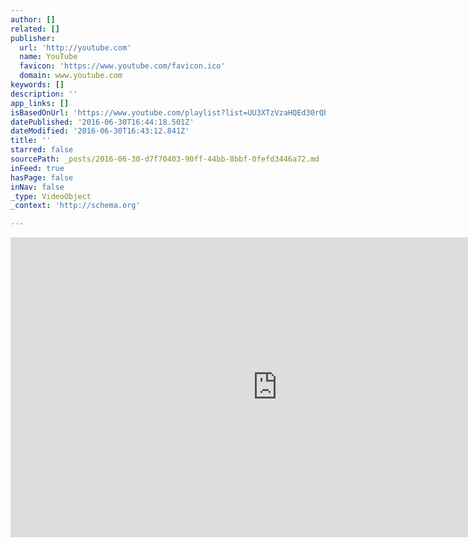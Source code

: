 ```yaml
---
author: []
related: []
publisher:
  url: 'http://youtube.com'
  name: YouTube
  favicon: 'https://www.youtube.com/favicon.ico'
  domain: www.youtube.com
keywords: []
description: ''
app_links: []
isBasedOnUrl: 'https://www.youtube.com/playlist?list=UU3XTzVzaHQEd30rQbuvCtTQ'
datePublished: '2016-06-30T16:44:18.501Z'
dateModified: '2016-06-30T16:43:12.841Z'
title: ''
starred: false
sourcePath: _posts/2016-06-30-d7f70403-90ff-44bb-8bbf-0fefd3446a72.md
inFeed: true
hasPage: false
inNav: false
_type: VideoObject
_context: 'http://schema.org'

---
```

<iframe src="https://cdn.embedly.com/widgets/media.html?url=https%3A%2F%2Fwww.youtube.com%2Fplaylist%3Flist%3DUU3XTzVzaHQEd30rQbuvCtTQ&amp;src=http%3A%2F%2Fwww.youtube.com%2Fembed%2Fvideoseries%3Flist%3DUU3XTzVzaHQEd30rQbuvCtTQ&amp;type=text%2Fhtml&amp;key=b7d04c9b404c499eba89ee7072e1c4f7&amp;schema=youtube" width="853" height="480" scrolling="no" frameborder="0" allowfullscreen="" style=""></iframe>